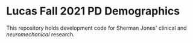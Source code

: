 # Lucas Fall 2021 PD Demographics

This repository holds development code for Sherman Jones' clinical and *neuromechanical* research.

